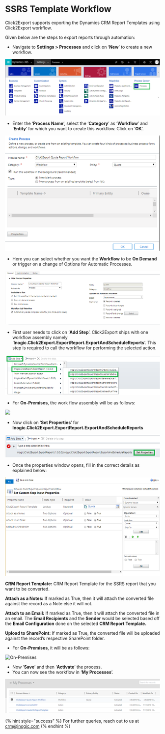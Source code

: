 # SSRS Template Workflow

Click2Export supports exporting the Dynamics CRM Report Templates using Click2Export workflow.&#x20;

Given below are the steps to export reports through automation:

* Navigate to **Settings > Processes** and click on ‘**New**’ to create a new workflow.

![](<../../../.gitbook/assets/1 (382).png>)

* Enter the ‘**Process Name**’, select the ‘**Category**’ as ‘**Workflow**’ and ‘**Entity**’ for which you want to create this workflow. Click on ‘**OK**’.

![](<../../../.gitbook/assets/2 (3) (1).png>)

* Here you can select whether you want the **Workflow** to be **On Demand** or trigger on a change of Options for Automatic Processes.

![](<../../../.gitbook/assets/3 (8) (1).png>)

* First user needs to click on ‘**Add Step**’.  Click2Export ships with one workflow assembly namely ‘**Inogic.Click2Export.ExportReport.ExportAndScheduleReports**’. This step is required to call the workflow for performing the selected action.

![](<../../../.gitbook/assets/4 (26).png>)

* For **On-Premises**, the work flow assembly will be as follows:

![](../../../.gitbook/assets/SSRS\_7.jpg)

* Now click on ‘**Set Properties**’ for **Inogic.Click2Export.ExportReport.ExportAndScheduleReports**

![](<../../../.gitbook/assets/5 (22).png>)

* Once the properties window opens, fill in the correct details as explained below:

![](<../../../.gitbook/assets/1 (28).png>)

**CRM Report Template:** CRM Report Template for the SSRS report that you want to be converted.

**Attach as a Notes:** If marked as True, then it will attach the converted file against the record as a Note else it will not.

**Attach to an Email:** If marked as True, then it will attach the converted file in an email. The **Email Recipients** and the **Sender** would be selected based off the **Email Configuration** done on the selected **CRM Report Template.**

**Upload to SharePoint:** If marked as True, the converted file will be uploaded against the record’s respective SharePoint folder.

* For **On-Premises**, it will be as follows:

![On-Premises](../../../.gitbook/assets/SSRS\_8.jpg)

* Now ’**Save**’  and then ‘**Activate**’ the process.
* You can now see the workflow in ‘**My Processes**’.

![](<../../../.gitbook/assets/6 (13).png>)

{% hint style="success" %}
For further queries, reach out to us at [crm@inogic.com](mailto:crm@inogic.com)
{% endhint %}
